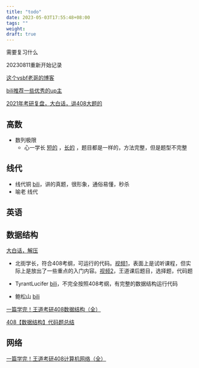 ```yaml
---
title: "todo"
date: 2023-05-03T17:55:48+08:00
tags: ""
weight: 
draft: true
---
```


需要复习什么

20230811重新开始记录

[这个vsbf老哥的博客](https://www.vsbf.fun/archives/2448)

[bili推荐一些优秀的up主](https://www.bilibili.com/video/av779807419/)

[2021年考研复盘，大白话，讲408大题的](https://www.bilibili.com/video/av850200815/)

## 高数

+ 数列极限
  + 心一学长 [短的](https://www.bilibili.com/video/av93467339/) ，[长的](https://www.bilibili.com/video/av95031363) ，题目都是一样的，方法完整，但是题型不完整

## 线代

+ 线代铜 [bili](https://www.bilibili.com/video/av212941083/)，讲的真题，很形象，通俗易懂，秒杀
+ 喻老 线代

## 英语

## 数据结构

[大白话，解压](https://www.bilibili.com/video/av512788754/)

+ 北街学长，符合408考纲，可运行的代码。[视频1](https://www.bilibili.com/video/av778582765/?p=5)，表面上是试听课程，但实际上是放出了一些重点的入门内容。[视频2](https://www.bilibili.com/video/av205867358/?p=41)，王道课后题目，选择题，代码题

+ TyrantLucifer [bili](https://www.bilibili.com/video/av759224417/?p=6)，不完全按照408考纲，有完整的数据结构运行代码

+ 鲍松山 [bili](https://www.bilibili.com/video/av526447244/)

[一篇学完！王道考研408数据结构（全）](https://zhuanlan.zhihu.com/p/536843618)

[408【数据结构】代码题总结](https://zhuanlan.zhihu.com/p/446273195)

## 网络

[一篇学完！王道考研408计算机网络（全）](https://zhuanlan.zhihu.com/p/530921887)

